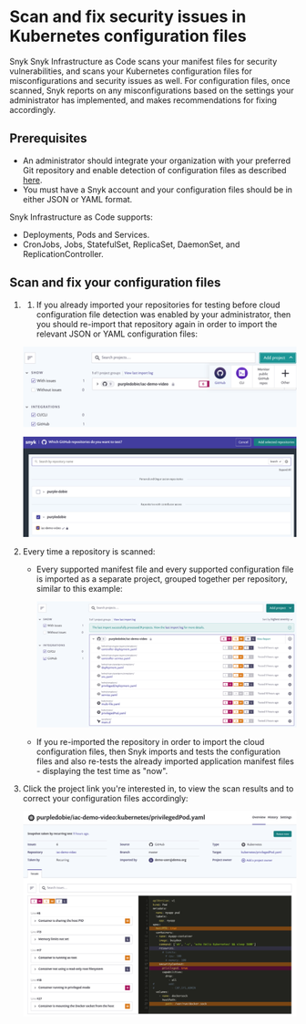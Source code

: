 # Scan and fix security issues in Kubernetes configuration files

Snyk Snyk Infrastructure as Code scans your manifest files for security vulnerabilities, and scans your Kubernetes configuration files for misconfigurations and security issues as well. For configuration files, once scanned, Snyk reports on any misconfigurations based on the settings your administrator has implemented, and makes recommendations for fixing accordingly.

## Prerequisites

* An administrator should integrate your organization with your preferred Git repository and enable detection of configuration files as described [here](https://support.snyk.io/hc/articles/360006402818#UUID-c1919782-6bfa-b84b-a638-3913cee39fc5).
* You must have a Snyk account and your configuration files should be in either JSON or YAML format.

Snyk Infrastructure as Code supports:

* Deployments, Pods and Services.
* CronJobs, Jobs, StatefulSet, ReplicaSet, DaemonSet, and ReplicationController.

## Scan and fix your configuration files

1. 1. If you already imported your repositories for testing before cloud configuration file detection was enabled by your administrator, then you should re-import that repository again in order to import the relevant JSON or YAML configuration files:

   ![2.1.png](../../.gitbook/assets/2.1.png)

   ![2.2.png](../../.gitbook/assets/2.2.png)

2. Every time a repository is scanned:
   * Every supported manifest file and every supported configuration file is imported as a separate project, grouped together per repository, similar to this example:

     ![3.png](../../.gitbook/assets/3.png)

   * If you re-imported the repository in order to import the cloud configuration files, then Snyk imports and tests the configuration files and also re-tests the already imported application manifest files - displaying the test time as "now".
3. Click the project link you're interested in, to view the scan results and to correct your configuration files accordingly:

   ![4.png](../../.gitbook/assets/4.png)

